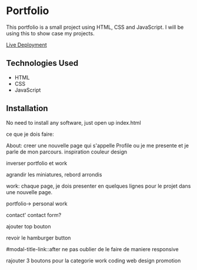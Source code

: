 # Portfolio

This portfolio is a small project using HTML, CSS and JavaScript. 
I will be using this to show case my projects.

[Live Deployment](https://ashashashr.github.io/ar-portfolio-2024/)

## Technologies Used

* HTML
* CSS
* JavaScript

## Installation

No need to install any software, just open up index.html


ce que je dois faire:

About: creer une nouvelle page qui s'appelle Profile ou je me presente et je parle de mon parcours.
inspiration couleur design

inverser portfolio et work

agrandir les miniatures, rebord arrondis

work: chaque page, je dois presenter en quelques lignes pour le projet dans une nouvelle page.

portfolio-> personal work

contact' contact form?

ajouter top bouton

revoir le hamburger button

#modal-title-link::after  ne pas oublier de le faire de maniere responsive

rajouter 3 boutons pour la categorie work coding web design promotion